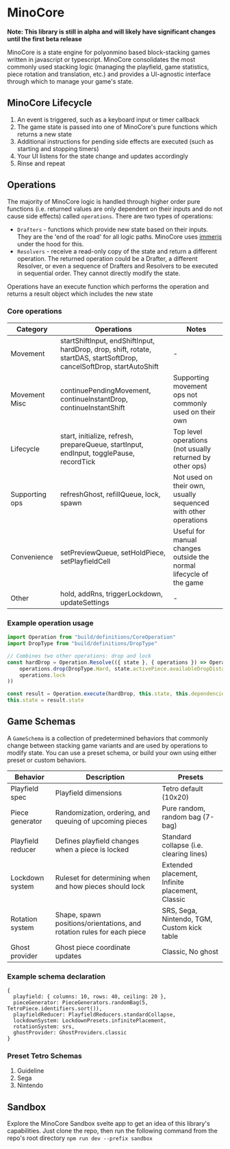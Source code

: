 # MinoCore

**Note: This library is still in alpha and will likely have significant changes until the first beta release**

MinoCore is a state engine for polyonmino based block-stacking games written in javascript or typescript. MinoCore consolidates the most commonly used stacking logic (managing the playfield, game statistics, piece rotation and translation, etc.) and provides a UI-agnostic interface through which to manage your game's state.

## MinoCore Lifecycle
1. An event is triggered, such as a keyboard input or timer callback
2. The game state is passed into one of MinoCore's pure functions which returns a new state
3. Additional instructions for pending side effects are executed (such as starting and stopping timers)
4. Your UI listens for the state change and updates accordingly
5. Rinse and repeat

## Operations

The majority of MinoCore logic is handled through higher order pure functions (i.e. returned values are only dependent on their inputs and do not cause side effects) called `operations`. There are two types of operations:
- `Drafters` - functions which provide new state based on their inputs. They are the 'end of the road' for all logic paths. MinoCore uses [immerjs](https://github.com/immerjs/immer) under the hood for this.
- `Resolvers` - receive a read-only copy of the state and return a different operation. The returned operation could be a Drafter, a different Resolver, or even a sequence of Drafters and Resolvers to be executed in sequential order. They cannot directly modify the state.

Operations have an execute function which performs the operation and returns a result object which includes the new state
### Core operations

| Category       | Operations                                                                                                             | Notes                                                              |
|----------------|------------------------------------------------------------------------------------------------------------------------|--------------------------------------------------------------------|
| Movement       | startShiftInput, endShiftInput, hardDrop, drop, shift, rotate, startDAS, startSoftDrop, cancelSoftDrop, startAutoShift | -                                                                  |
| Movement Misc  | continuePendingMovement, continueInstantDrop, continueInstantShift                                                     | Supporting movement ops not commonly used on their own             |
| Lifecycle      | start, initialize, refresh, prepareQueue, startInput, endInput, togglePause, recordTick                                | Top level operations (not usually returned by other ops)           |
| Supporting ops | refreshGhost, refillQueue, lock, spawn                                                                                 | Not used on their own, usually sequenced with other operations     |
| Convenience    | setPreviewQueue, setHoldPiece, setPlayfieldCell                                                                        | Useful for manual changes outside the normal lifecycle of the game |
| Other          | hold, addRns, triggerLockdown, updateSettings                                                                          | -                                                                  |

### Example operation usage

```ts
import Operation from "build/definitions/CoreOperation"
import DropType from "build/definitions/DropType"

// Combines two other operations: drop and lock
const hardDrop = Operation.Resolve(({ state }, { operations }) => Operation.Sequence(
    operations.drop(DropType.Hard, state.activePiece.availableDropDistance),
    operations.lock
))

const result = Operation.execute(hardDrop, this.state, this.dependencies)
this.state = result.state
```

## Game Schemas

A `GameSchema` is a collection of predetermined behaviors that commonly change between stacking game variants and are used by operations to modify state. You can use a preset schema, or build your own using either preset or custom behaviors.

| Behavior          | Description                                                            | Presets                                         |
|-------------------|------------------------------------------------------------------------|-------------------------------------------------|
| Playfield spec    | Playfield dimensions                                                   | Tetro default (10x20)                           |
| Piece generator   | Randomization, ordering, and queuing of upcoming pieces                | Pure random, random bag (7-bag)                 |
| Playfield reducer | Defines playfield changes when a piece is locked                       | Standard collapse (i.e. clearing lines)         |
| Lockdown system   | Ruleset for determining when and how pieces should lock                | Extended placement, Infinite placement, Classic |
| Rotation system   | Shape, spawn positions/orientations, and rotation rules for each piece | SRS, Sega, Nintendo, TGM, Custom kick table     |
| Ghost provider    | Ghost piece coordinate updates                                         | Classic, No ghost                               |

### Example schema declaration

```
{
  playfield: { columns: 10, rows: 40, ceiling: 20 },
  pieceGenerator: PieceGenerators.randomBag(5, TetroPiece.identifiers.sort()),
  playfieldReducer: PlayfieldReducers.standardCollapse,
  lockdownSystem: LockdownPresets.infinitePlacement,
  rotationSystem: srs,
  ghostProvider: GhostProviders.classic
}
```

### Preset Tetro Schemas
1. Guideline
2. Sega
3. Nintendo

## Sandbox

Explore the MinoCore Sandbox svelte app to get an idea of this library's capabilities. Just clone the repo, then run the following command from the repo's root directory `npm run dev --prefix sandbox`